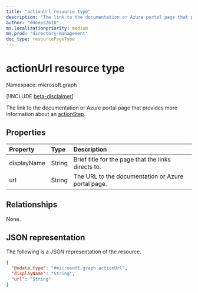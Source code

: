 ```yaml
---
title: "actionUrl resource type"
description: "The link to the documentation or Azure portal page that provides more information about an actionStep."
author: "ddeeps2610"
ms.localizationpriority: medium
ms.prod: "directory-management"
doc_type: resourcePageType
---
```


# actionUrl resource type

Namespace: microsoft.graph

[!INCLUDE [beta-disclaimer](../../includes/beta-disclaimer.md)]

The link to the documentation or Azure portal page that provides more information about an [actionStep](../resources/actionstep.md).

## Properties
|Property|Type|Description|
|:---|:---|:---|
|displayName|String|Brief title for the page that the links directs to.|
|url|String|The URL to the documentation or Azure portal page.|

## Relationships
None.

## JSON representation
The following is a JSON representation of the resource.
<!-- {
  "blockType": "resource",
  "@odata.type": "microsoft.graph.actionUrl"
}
-->
``` json
{
  "@odata.type": "#microsoft.graph.actionUrl",
  "displayName": "String",
  "url": "String"
}
```

